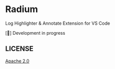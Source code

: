 # Radium

Log Highlighter &amp; Annotate Extension for VS Code

[:construction:] Development in progress

## LICENSE

[Apache 2.0](LICENSE)
